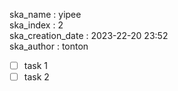 ska_name : yipee  
ska_index : 2  
ska_creation_date : 2023-22-20 23:52  
ska_author : tonton  

* [ ] task 1
* [ ] task 2
